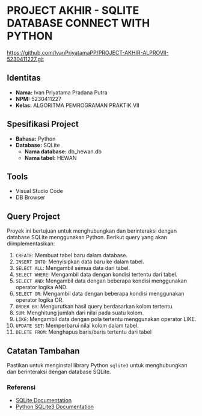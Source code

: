 # PROJECT AKHIR - SQLITE DATABASE CONNECT WITH PYTHON
https://github.com/IvanPriyatamaPP/PROJECT-AKHIR-ALPROVII-5230411227.git
## Identitas
- **Nama:** Ivan Priyatama Pradana Putra
- **NPM:** 5230411227
- **Kelas:** ALGORITMA PEMROGRAMAN PRAKTIK VII

## Spesifikasi Project
- **Bahasa:** Python
- **Database:** SQLite
  - **Nama database:** db_hewan.db
  - **Nama tabel:** HEWAN

## Tools
- Visual Studio Code
- DB Browser

## Query Project
Proyek ini bertujuan untuk menghubungkan dan berinteraksi dengan database SQLite menggunakan Python. Berikut query yang akan diimplementasikan:

1. `CREATE`: Membuat tabel baru dalam database.
2. `INSERT INTO`: Menyisipkan data baru ke dalam tabel.
3. `SELECT ALL`: Mengambil semua data dari tabel.
4. `SELECT WHERE`: Mengambil data dengan kondisi tertentu dari tabel.
5. `SELECT AND`: Mengambil data dengan beberapa kondisi menggunakan operator logika AND.
6. `SELECT OR`: Mengambil data dengan beberapa kondisi menggunakan operator logika OR.
7. `ORDER BY`: Mengurutkan hasil query berdasarkan kolom tertentu.
8. `SUM`: Menghitung jumlah dari nilai pada suatu kolom.
9. `LIKE`: Mengambil data dengan pola tertentu menggunakan operator LIKE.
10. `UPDATE SET`: Memperbarui nilai kolom dalam tabel.
11. `DELETE FROM`: Menghapus baris/baris tertentu dari tabel

## Catatan Tambahan
Pastikan untuk menginstal library Python `sqlite3` untuk menghubungkan dan berinteraksi dengan database SQLite.

### Referensi
- [SQLite Documentation](https://www.sqlite.org/docs.html)
- [Python SQLite3 Documentation](https://docs.python.org/3/library/sqlite3.html)
